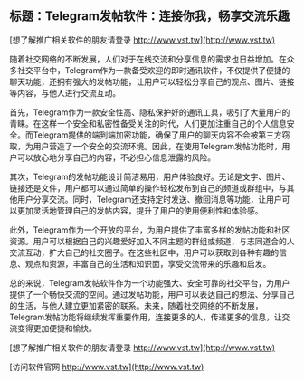 ## **标题：Telegram发帖软件：连接你我，畅享交流乐趣**

[想了解推广相关软件的朋友请登录 http://www.vst.tw](http://www.vst.tw)

随着社交网络的不断发展，人们对于在线交流和分享信息的需求也日益增加。在众多社交平台中，Telegram作为一款备受欢迎的即时通讯软件，不仅提供了便捷的聊天功能，还拥有强大的发帖功能，让用户可以轻松分享自己的观点、图片、链接等内容，与他人进行交流互动。

首先，Telegram作为一款安全性高、隐私保护好的通讯工具，吸引了大量用户的青睐。在这样一个安全和私密性备受关注的时代，人们更加注重自己的个人信息安全。而Telegram提供的端到端加密功能，确保了用户的聊天内容不会被第三方窃取，为用户营造了一个安全的交流环境。因此，在使用Telegram发帖功能时，用户可以放心地分享自己的内容，不必担心信息泄露的风险。

其次，Telegram的发帖功能设计简洁易用，用户体验良好。无论是文字、图片、链接还是文件，用户都可以通过简单的操作轻松发布到自己的频道或群组中，与其他用户分享交流。同时，Telegram还支持定时发送、撤回消息等功能，让用户可以更加灵活地管理自己的发帖内容，提升了用户的使用便利性和体验感。

此外，Telegram作为一个开放的平台，为用户提供了丰富多样的发帖功能和社区资源。用户可以根据自己的兴趣爱好加入不同主题的群组或频道，与志同道合的人交流互动，扩大自己的社交圈子。在这些社区中，用户可以获取到各种有趣的信息、观点和资源，丰富自己的生活和知识面，享受交流带来的乐趣和启发。

总的来说，Telegram发帖软件作为一个功能强大、安全可靠的社交平台，为用户提供了一个畅快交流的空间。通过发帖功能，用户可以表达自己的想法、分享自己的生活，与他人建立更加紧密的联系。未来，随着社交网络的不断发展，Telegram发帖功能将继续发挥重要作用，连接更多的人，传递更多的信息，让交流变得更加便捷和愉快。

[想了解推广相关软件的朋友请登录 http://www.vst.tw](http://www.vst.tw)


[访问软件官网 http://www.vst.tw](http://www.vst.tw)
